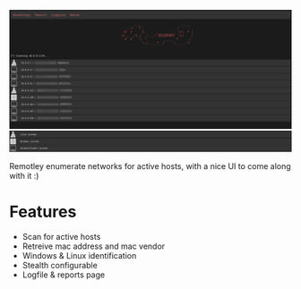 ![sample](https://github.com/Xeonrx/deaddrops/blob/main/img/sample.png)
![osinfo](https://github.com/Xeonrx/deaddrops/blob/main/img/OSinfo.png)

Remotley enumerate networks for active hosts, with a nice UI to come along with it :)

# Features
- Scan for active hosts
- Retreive mac address and mac vendor
- Windows & Linux identification
- Stealth configurable
- Logfile & reports page
